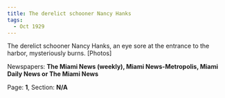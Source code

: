 ```yaml
---  
title: The derelict schooner Nancy Hanks  
tags:  
  - Oct 1929  
---  
```

  
The derelict schooner Nancy Hanks, an eye sore at the entrance to the harbor, mysteriously burns. [Photos]  
  
Newspapers: **The Miami News (weekly), Miami News-Metropolis, Miami Daily News or The Miami News**  
  
Page: **1**, Section: **N/A** 
